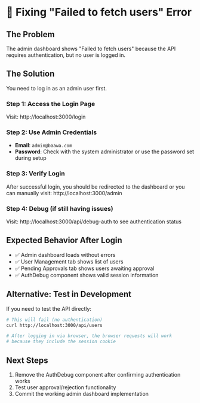 # 🔧 Fixing "Failed to fetch users" Error

## The Problem

The admin dashboard shows "Failed to fetch users" because the API requires authentication, but no user is logged in.

## The Solution

You need to log in as an admin user first.

### Step 1: Access the Login Page

Visit: http://localhost:3000/login

### Step 2: Use Admin Credentials

- **Email**: `admin@baawa.com`
- **Password**: Check with the system administrator or use the password set during setup

### Step 3: Verify Login

After successful login, you should be redirected to the dashboard or you can manually visit:
http://localhost:3000/admin

### Step 4: Debug (if still having issues)

Visit: http://localhost:3000/api/debug-auth to see authentication status

## Expected Behavior After Login

- ✅ Admin dashboard loads without errors
- ✅ User Management tab shows list of users
- ✅ Pending Approvals tab shows users awaiting approval
- ✅ AuthDebug component shows valid session information

## Alternative: Test in Development

If you need to test the API directly:

```bash
# This will fail (no authentication)
curl http://localhost:3000/api/users

# After logging in via browser, the browser requests will work
# because they include the session cookie
```

## Next Steps

1. Remove the AuthDebug component after confirming authentication works
2. Test user approval/rejection functionality
3. Commit the working admin dashboard implementation
